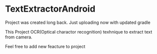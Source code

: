 # TextExtractorAndroid

Project was created long back. Just uploading now with updated gradle

This Project OCR(Optical charactor recognition) texhnique to extract text from camera.

Feel free to add new feacture to project
